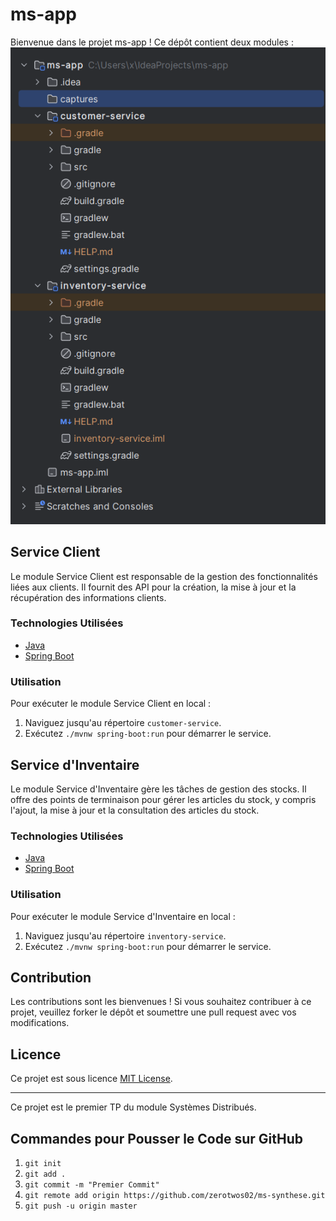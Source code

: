 # ms-app

Bienvenue dans le projet ms-app ! Ce dépôt contient deux modules :
<img src="captures/img.png">
## Service Client

Le module Service Client est responsable de la gestion des fonctionnalités liées aux clients. Il fournit des API pour la création, la mise à jour et la récupération des informations clients.

### Technologies Utilisées
- [Java](https://www.java.com/)
- [Spring Boot](https://spring.io/projects/spring-boot)

### Utilisation
Pour exécuter le module Service Client en local :
1. Naviguez jusqu'au répertoire `customer-service`.
2. Exécutez `./mvnw spring-boot:run` pour démarrer le service.

## Service d'Inventaire

Le module Service d'Inventaire gère les tâches de gestion des stocks. Il offre des points de terminaison pour gérer les articles du stock, y compris l'ajout, la mise à jour et la consultation des articles du stock.

### Technologies Utilisées
- [Java](https://www.java.com/)
- [Spring Boot](https://spring.io/projects/spring-boot)

### Utilisation
Pour exécuter le module Service d'Inventaire en local :
1. Naviguez jusqu'au répertoire `inventory-service`.
2. Exécutez `./mvnw spring-boot:run` pour démarrer le service.

## Contribution
Les contributions sont les bienvenues ! Si vous souhaitez contribuer à ce projet, veuillez forker le dépôt et soumettre une pull request avec vos modifications.

## Licence
Ce projet est sous licence [MIT License](LICENSE).

---

Ce projet est le premier TP du module Systèmes Distribués.

## Commandes pour Pousser le Code sur GitHub

1. `git init`
2. `git add .`
3. `git commit -m "Premier Commit"`
4. `git remote add origin https://github.com/zerotwos02/ms-synthese.git`
5. `git push -u origin master`
